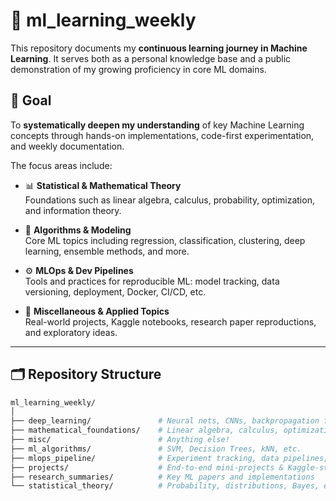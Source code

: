 # 🧠 ml_learning_weekly

This repository documents my **continuous learning journey in Machine Learning**. It serves both as a personal knowledge base and a public demonstration of my growing proficiency in core ML domains.

## 🎯 Goal

To **systematically deepen my understanding** of key Machine Learning concepts through hands-on implementations, code-first experimentation, and weekly documentation.

The focus areas include:

- 📊 **Statistical & Mathematical Theory**  
  Foundations such as linear algebra, calculus, probability, optimization, and information theory.

- 🧠 **Algorithms & Modeling**  
  Core ML topics including regression, classification, clustering, deep learning, ensemble methods, and more.

- ⚙️ **MLOps & Dev Pipelines**  
  Tools and practices for reproducible ML: model tracking, data versioning, deployment, Docker, CI/CD, etc.

- 🧩 **Miscellaneous & Applied Topics**  
  Real-world projects, Kaggle notebooks, research paper reproductions, and exploratory ideas.

---

## 🗂️ Repository Structure

```bash
ml_learning_weekly/
│
├── deep_learning/               # Neural nets, CNNs, backpropagation from scratch
├── mathematical_foundations/    # Linear algebra, calculus, optimization
├── misc/                        # Anything else!
├── ml_algorithms/               # SVM, Decision Trees, kNN, etc.
├── mlops_pipeline/              # Experiment tracking, data pipelines, deployment
├── projects/                    # End-to-end mini-projects & Kaggle-style problems
├── research_summaries/          # Key ML papers and implementations
└── statistical_theory/          # Probability, distributions, Bayes, entropy, etc.
